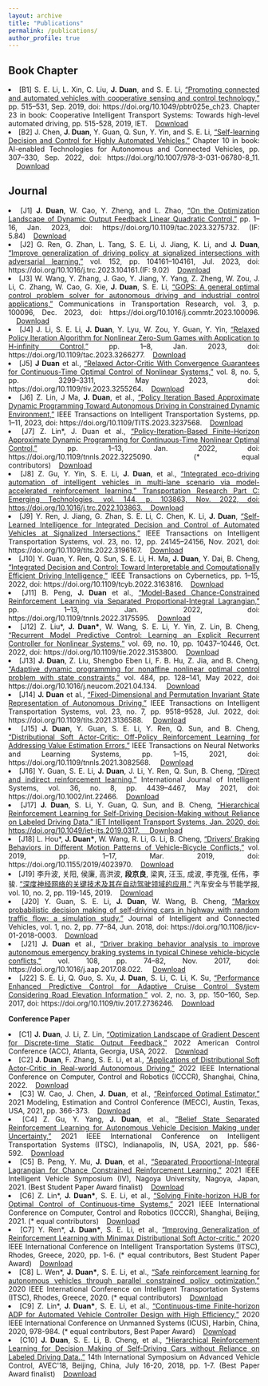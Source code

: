 ```yaml
---
layout: archive
title: "Publications"
permalink: /publications/
author_profile: true
---
```




## Book Chapter ##


<li style="text-align: justify;">[B1]	S. E. Li, L. Xin, C. Liu, <b>J. Duan</b>, and S. E. Li, <a href="https://digital-library.theiet.org/content/books/10.1049/pbtr025e_ch23">“Promoting connected and automated vehicles with cooperative sensing and control technology,”</a> pp. 515–531, Sep. 2019, doi: https://doi.org/10.1049/pbtr025e_ch23. Chapter 23 in book: Cooperative Intelligent Transport Systems: Towards high-level automated driving, pp. 515-528, 2019, IET.&nbsp;&nbsp;&nbsp;&nbsp;<a href="https://www.researchgate.net/profile/Shengbo-Li-2/publication/338188219_Promoting_connected_and_automated_vehicles_with_cooperative_sensing_and_control_technology/links/5e6dd389a6fdccf994ca20e3/Promoting-connected-and-automated-vehicles-with-cooperative-sensing-and-control-technology.pdf">Download</a></li>
<li style="text-align: justify;">[B2] J. Chen, <b>J. Duan</b>, Y. Guan, Q. Sun, Y. Yin, and S. E. Li,  <a href="https://digital-library.theiet.org/content/books/10.1049/pbtr025e_ch23">“Self-learning Decision and Control for Highly Automated Vehicles,”</a> Chapter 10 in book: AI-enabled Technologies for Autonomous and Connected Vehicles, pp. 307–330, Sep. 2022, doi: https://doi.org/10.1007/978-3-031-06780-8_11. ‌&nbsp;&nbsp;&nbsp;&nbsp;<a href="https://arxiv.org/pdf/2109.13132.pdf">Download</a></li>
									



## Journal ##



<li style="text-align: justify;">[J1]	<b>J. Duan</b>, W. Cao, Y. Zheng, and L. Zhao, <a href="https://ieeexplore.ieee.org/abstract/document/10124022">“On the Optimization Landscape of Dynamic Output Feedback Linear Quadratic Control,”</a> pp. 1–16, Jan. 2023, doi: https://doi.org/10.1109/tac.2023.3275732. (IF: 5.84)&nbsp;&nbsp;&nbsp;&nbsp;<a href="https://arxiv.org/pdf/2201.09598.pdf">Download</a></li>
<li style="text-align: justify;">[J2]	 G. Ren, G. Zhan, L. Tang, S. E. Li, J. Jiang, K. Li, and <b>J. Duan</b>, <a href="https://www.sciencedirect.com/science/article/abs/pii/S0968090X2300150X">“Improve generalization of driving policy at signalized intersections with adversarial learning,”</a> vol. 152, pp. 104161–104161, Jul. 2023, doi: https://doi.org/10.1016/j.trc.2023.104161.(IF: 9.02)&nbsp;&nbsp;&nbsp;&nbsp;<a href="https://arxiv.org/pdf/2204.04403.pdf">Download</a></li>
<li style="text-align: justify;">[J3]	W. Wang, Y. Zhang, J. Gao, Y. Jiang, Y. Yang, Z. Zheng, W. Zou, J. Li, C. Zhang, W. Cao, G. Xie, <b>J. Duan</b>, S. E. Li, <a href="https://www.sciencedirect.com/science/article/pii/S2772424723000070">“GOPS: A general optimal control problem solver for autonomous driving and industrial control applications,”</a> Communications in Transportation Research, vol. 3, p. 100096, Dec. 2023, doi: https://doi.org/10.1016/j.commtr.2023.100096. &nbsp;&nbsp;&nbsp;&nbsp;<a href="https://pdf.sciencedirectassets.com/780746/1-s2.0-S2772424722X00036/1-s2.0-S2772424723000070/main.pdf?X-Amz-Security-Token=IQoJb3JpZ2luX2VjEEMaCXVzLWVhc3QtMSJHMEUCIBIB022gdLvKkO59%2FvGF%2FInVjEYAiUx2Feq%2BLQDbzksoAiEAudXnJ6lFGy0d2coHHkTpAiwPlmsKA%2F8GnjtzY1PW3tEqvAUIvP%2F%2F%2F%2F%2F%2F%2F%2F%2F%2FARAFGgwwNTkwMDM1NDY4NjUiDKmJHJPbkFZqjHynRyqQBZCD1fa5bBhWPHLr7B%2BdF4xrBnTBFJIehweF7j1MWHozn%2BX2m19LnzQsUVTKD40CbfjZqvaFmXzOcmD4%2FIyN2J5BdCG%2BFmK1Be2iRl%2BdxZ3yVQcbFh%2FHCy%2BUHu8zkoP1saSnAAty5S
bx1NnI5zsRWH426L8bflXwjV1V23M8C%2Bqikd44FWWiJzU9QsFrwVrtDRQ9H1smWwrBl0u3DcCTo2EDjWMl26lacE2xBjN024MaiV4CkHj1fj2nW9pIQH0hr25%2F0oPtK8oNCSC6BSZ69jjV%2BJSQ%2BPuo65oYlXVBfSIImvFNPaBBoeant8lmeVX6Mj70B%2FJHSR%2Fnu67cbWlZM7%2BXQ%2BNcOxO7wM0LMKWdU6%2F98M1hjpLWchECz0STPnF1%2FQaFEdhgfZrU6NLVc4846a66kv6Qj198pv6NFV3FpzG9yI819ks4Ld837nR%2FmdDHznrFcxnGb1aIcboVCIamFh1YZ0aSwv3QCO%2B0t3SDDjKmwTJrtl5uy3mOKLEE%2BSHyHBILje1905pgE5MOr3PWIBaurVLcXcGOygNJqe1x1KucWfNG5CuMgXOe2n9xGpHh6B05EY28EPsB1WeOh8f4uVnG%2BFMyX3Y5RqDRr0tCjwmCA%2F2YeCpTolCIH0k%2F5uxSGxtj1JtlUNcpLhb2hOFsGMiIbX1qz8D910TQ7T37lt9HaDXofpzbO5qLN5orL5b2RSiZQtZMYeTrM9YlQgh7A0g3cbliiLNziNDQlA4q8kx9j34BHwCv%2FFwjCG5sslbH0%2FnPRAkqJ4Y%2FKWEgsR0Ol%2By5hw9pvPCKBeo08lKMri4aDRV66c11HSLNHCYKFIdekY5WzssN13sWDsIlHMD1Bu41137s%2FfWcHXgH0XOq0V1oMJvdtKUGOrEBSMH0jRg%2FL3f7RdwcFJcF1ty1O6Z87dleI34EhHSbxu%2BaeDTt81ucSSiFXZF2KJMM8azy%2BpCUeF6CyrsbhBULhW7HtALFHAPMbloLkMAT0Jv7bY25cP2amYoeFunZl97dkT4po%2F2N0SLaPeE4FDiTEqWbcXKSaC0R6UewthXuaUefJbZpi5LRKNvoCTr0RBFwo5vU1zhmquQEW8BRmMhiUPlgTSvhFsddInom1dqB6UMa&X-Amz-Algorithm=AWS4-HMAC-SHA256&X-Amz-Date=20230711T114324Z&X-Amz-SignedHeaders=host&X-Amz-Expires=300&X-Amz-Credential=ASIAQ3PHCVTYTBQ5ZYLX%2F20230711%2Fus-east-1%2Fs3%2Faws4_request&X-Amz-Signature=7506117754a42716a41239af4d3494e1ebc11f6281260fe7a19d497f972644ec&hash=5d5fb4e40959e2485e3facfad4e0757d95c3704b9171d46baad484caf3f2ea49&host=68042c943591013ac2b2430a89b270f6af2c76d8dfd086a07176afe7c76c2c61&pii=S2772424723000070&tid=spdf-f6c88a60-c1aa-41e3-a0ee-eac2df8c222b&sid=9b02029c76c1d94e1a58db0-fd6992332754gxrqa&type=client&tsoh=d3d3LnNjaWVuY2VkaXJlY3QuY29t&ua=0c125101505e025d0253&rr=7e50c9e17b06af2e&cc=jp">Download</a></li>
<li style="text-align: justify;">[J4]	J. Li, S. E. Li, <b>J. Duan</b>, Y. Lyu, W. Zou, Y. Guan, Y. Yin, <a href="https://ieeexplore.ieee.org/abstract/document/10098871">“Relaxed Policy Iteration Algorithm for Nonlinear Zero-Sum Games with Application to H-infinity Control,”</a> pp. 1–8, Jan. 2023, doi: https://doi.org/10.1109/tac.2023.3266277.&nbsp;&nbsp;&nbsp;&nbsp;<a href="https://ieeexplore.ieee.org/stamp/stamp.jsp?tp=&arnumber=10098871">Download</a></li>
<li style="text-align: justify;">[J5]	<b>J Duan</b> et al., <a href="https://ieeexplore.ieee.org/abstract/document/10065554">“Relaxed Actor-Critic With Convergence Guarantees for Continuous-Time Optimal Control of Nonlinear Systems,”</a> vol. 8, no. 5, pp. 3299–3311, May 2023, doi: https://doi.org/10.1109/tiv.2023.3255264.&nbsp;&nbsp;&nbsp;&nbsp;<a href="https://www.researchgate.net/profile/Shengbo-Li-2/publication/369151071_Relaxed_Actor-Critic_with_Convergence_Guarantees_for_Continuous-Time_Optimal_Control_of_Nonlinear_Systems/links/646c522427938813482e0dee/Relaxed-Actor-Critic-With-Convergence-Guarantees-for-Continuous-Time-Optimal-Control-of-Nonlinear-Systems.pdf">Download</a></li>
<li style="text-align: justify;">[J6]	Z. Lin, J Ma, <b>J. Duan</b>, et al., <a href="https://ieeexplore.ieee.org/abstract/document/10026660">“Policy Iteration Based Approximate Dynamic Programming Toward Autonomous Driving in Constrained Dynamic Environment,”</a> IEEE Transactions on Intelligent Transportation Systems, pp. 1–11, 2023, doi: https://doi.org/10.1109/TITS.2023.3237568.&nbsp;&nbsp;&nbsp;&nbsp;<a href="https://www.researchgate.net/profile/Shengbo-Li-2/publication/366046103_Policy-Iteration-Based_Finite-Horizon_Approximate_Dynamic_Programming_for_Continuous-Time_Nonlinear_Optimal_Control/links/64098078574950594578c313/Policy-Iteration-Based-Finite-Horizon-Approximate-Dynamic-Programming-for-Continuous-Time-Nonlinear-Optimal-Control.pdf">Download</a></li>
<li style="text-align: justify;">[J7]	Z. Lin*, J. Duan et al., <a href="https://ieeexplore.ieee.org/abstract/document/9970403">“Policy-Iteration-Based Finite-Horizon Approximate Dynamic Programming for Continuous-Time Nonlinear Optimal Control,”</a> pp. 1–13, Jan. 2022, doi: https://doi.org/10.1109/tnnls.2022.3225090. (* equal contributors)&nbsp;&nbsp;&nbsp;&nbsp;<a href="https://www.researchgate.net/profile/Shengbo-Li-2/publication/367457315_Policy_Iteration_Based_Approximate_Dynamic_Programming_Toward_Autonomous_Driving_in_Constrained_Dynamic_Environment/links/64097ea90d98a97717ee8c8f/Policy-Iteration-Based-Approximate-Dynamic-Programming-Toward-Autonomous-Driving-in-Constrained-Dynamic-Environment.pdf?origin=publicationDetail&_sg%5B0%5D=MCS_r9MUMNYLOYCiH_Srn60UFiiITf-6nusje89grBkue-ZsRNjnWwwIcxQMZbq5IRsTqtX2cbHkTKbYXsAwuw.XSkmphlgZbyeaOUj0E7DoAMgs-kBVqd8dh83ulaKWYmtxGFPNgRxn375EML0Vj7k76JrAMQPcpelFzAd_xLuzA&_sg%5B1%5D=85q1tp6hSDVfbdvLC953DDaH1ONLkYaIxeadAGeL2Rpt_LJ7nXGJlaoaWWGydWVbW79I-sqxE_jpWYuWT70r7X8KRRejlr8nZlzZKp8WgVdx.XSkmphlgZbyeaOUj0E7DoAMgs-kBVqd8dh83ulaKWYmtxGFPNgRxn375EML0Vj7k76JrAMQPcpelFzAd_xLuzA&_iepl=&_rtd=eyJjb250ZW50SW50ZW50IjoibWFpbkl0ZW0ifQ%3D%3D">Download</a></li>
<li style="text-align: justify;">[J8]	Z. Gu, Y. Yin, S. E. Li, <b>J. Duan</b>, et al., <a href="https://www.sciencedirect.com/science/article/pii/S0968090X22002790">“Integrated eco-driving automation of intelligent vehicles in multi-lane scenario via model-accelerated reinforcement learning,” Transportation Research Part C: Emerging Technologies, vol. 144, p. 103863, Nov. 2022, doi: https://doi.org/10.1016/j.trc.2022.103863.&nbsp;&nbsp;&nbsp;&nbsp;<a href="https://pdf.sciencedirectassets.com/271729/1-s2.0-S0968090X22X00107/1-s2.0-S0968090X22002790/main.pdf?X-Amz-Security-Token=IQoJb3JpZ2luX2VjEM7%2F%2F%2F%2F%2F%2F%2F%2F%2F%2FwEaCXVzLWVhc3QtMSJGMEQCICV%2FzIMeE8AtqbDMb2OyJFfEApUS2dWLwyMd0QT5a4s2AiBGtd%2Frcw6oQsoNUqghjVbyeVeKnIZ6wvlfeuxD%2FSif2SqyBQhXEAUaDDA1OTAwMzU0Njg2NSIMpxlE%2Bni8M4TMis8%2BKo8FozvQjruactCbCqiLUaB1n%2FQwk3RS0V06EnuobppikPhFSE6z6ZlROprrmOrcfrw6g9qhjrqQAZuPQvFrmFKAk%2BS4nQBwT6CeCss%2BSaw%2FtHdQYFuKhGdA%2BgO7GvvpIg6faS7kFdHVi2E1L8Ecg3lOCe4C8h6W%2B7l%2BRu1kk1amMj0wpxaJyzGs1hyAjJYQu5ayPKAYQKHisca%2BM0S4MNuheZRatowowniMBrEESNMi%2B962rv%2F2yLryYCyGgzmCzuTlePvWDz%2FV4N2LrCUSxpkzOA6XIKZOKsoQw610%2FR%2FizW35ncInMyccSL0M2DKykKp%2FcdgQ%2BQ8SbqsCbqER%2F2raxysNnQ4DjP2vTHLELprWRxQ9R0Xp910ppf6PL0eM1V48EkzBPCds0YG4wVtq0DkSwklIIq7Y6Pt739yT7Jp6IVFoI3NHKppT7Bpwz2Kw3tDCkrEJ61QFzI%2FKDtuKZG83mVk1sxWtTJlwfX%2FbzoRnKJGaylG3cXDMJ%2F4nS0hg7mCWN7333Z2qQTBb%2FF3K0QpayAlixv2ZLLj4AGBmCGE%2FfUaYefmFTtShYRtSxxVL8OMSbiPZ%2BYbBwhv9zoAZOqO%2BjJ8XlQzDtLl6ldPc5kdtWF1zSYZObRYlAbgw9XZNb7wsQoOOP8vpusXXpxL7Si%2BW72pN%2F%2BFpcs1bwcwAOmecSt3gBOPOZJbzVcb%2FI8rwNgGN4v%2BG1dHjdmZcehY2reaBpd6DRvz0WOaWCVHxQIndu0U%2FLC4PtJHybMgDwBGdOnuFUIApSIMKG%2BCiMxHdMzfkMVEPAVt1RNR4TUUsa42DuEtUno0QxxpOp5oHNHP4WPIpAexG6XGsC0Jn4NPYA2c9RUq6VRRc0fJktlpgJdtO6DC4rNOlBjqyAcQkpKAyWbg3J6s5rAxy%2FIhy3Kct8gYBC3883FCdmsGyA788povi%2Fkcc%2FGhXPeYXseDLNwwA%2FM7JRrUimA4a%2B4C0ci7OhvIgyyIWzf4GXOxmHVbmUSIXeobTyZk6RYpMgFAmXwuKqBMi%2Fr6c3L4uh6xqYgqKCidTAE3VLB2SzyiH9jKzgZsxS0AJnYtfIBP3Hre2vQjl3mw8MK8p491sVjz%2FsLeGYoJPz0QV1yc6NqDMmLw%3D&X-Amz-Algorithm=AWS4-HMAC-SHA256&X-Amz-Date=20230717T065653Z&X-Amz-SignedHeaders=host&X-Amz-Expires=300&X-Amz-Credential=ASIAQ3PHCVTY2665YPAJ%2F20230717%2Fus-east-1%2Fs3%2Faws4_request&X-Amz-Signature=75657638f0ff59482281c37bd154f6f326beccf2b7149ac68ee6f63edba5b66c&hash=e843dea843d79af69a4b63f0be299cd7af38cdee3063f9f182dd24573edcf422&host=68042c943591013ac2b2430a89b270f6af2c76d8dfd086a07176afe7c76c2c61&pii=S0968090X22002790&tid=spdf-e50774e3-f427-417a-97ca-85ea20781dba&sid=63f243da395ae543e5099754b62c6bee5837gxrqa&type=client&tsoh=d3d3LnNjaWVuY2VkaXJlY3QuY29t&ua=0608520a5c525853575b&rr=7e809669bd4a0987&cc=cn">Download</a></li>
<li style="text-align: justify;">[J9]	Y. Ren, J. Jiang, G. Zhan, S. E. Li, C. Chen, K. Li, <b>J. Duan</b>, <a href ="https://ieeexplore.ieee.org/abstract/document/9857655">“Self-Learned Intelligence for Integrated Decision and Control of Automated Vehicles at Signalized Intersections,”</a> IEEE Transactions on Intelligent Transportation Systems, vol. 23, no. 12, pp. 24145–24156, Nov. 2021, doi: https://doi.org/10.1109/tits.2022.3196167.&nbsp;&nbsp;&nbsp;&nbsp;<a href="https://arxiv.org/pdf/2110.12359.pdf">Download</a></li>
<li style="text-align: justify;">[J10]	Y. Guan, Y. Ren, Q. Sun, S. E. Li, H. Ma, <b>J. Duan</b>, Y. Dai, B. Cheng, <a href="https://ieeexplore.ieee.org/abstract/document/9760270">“Integrated Decision and Control: Toward Interpretable and Computationally Efficient Driving Intelligence,”</a> IEEE Transactions on Cybernetics, pp. 1–15, 2022, doi: https://doi.org/10.1109/tcyb.2022.3163816.&nbsp;&nbsp;&nbsp;&nbsp;<a href="https://ieeexplore.ieee.org/stamp/stamp.jsp?tp=&arnumber=9760270">Download</a></li>
<li style="text-align: justify;">[J11]	B. Peng, <b>J. Duan</b> et al., <a href="https://ieeexplore.ieee.org/abstract/document/9785377">“Model-Based Chance-Constrained Reinforcement Learning via Separated Proportional-Integral Lagrangian,”</a> pp. 1–13, Jan. 2022, doi: https://doi.org/10.1109/tnnls.2022.3175595.&nbsp;&nbsp;&nbsp;&nbsp;<a href="https://arxiv.org/pdf/2108.11623.pdf">Download</a></li>
<li style="text-align: justify;">[J12]	Z. Liu*, <b>J. Duan*</b>, W. Wang, S. E. Li, Y. Yin, Z. Lin, B. Cheng, <a href="https://ieeexplore.ieee.org/abstract/document/9724145">“Recurrent Model Predictive Control: Learning an Explicit Recurrent Controller for Nonlinear Systems,”</a> vol. 69, no. 10, pp. 10437–10446, Oct. 2022, doi: https://doi.org/10.1109/tie.2022.3153800.&nbsp;&nbsp;&nbsp;&nbsp;<a href="https://arxiv.org/pdf/2102.10289.pdf">Download</a></li>
<li style="text-align: justify;">[J13]	<b>J. Duan</b>, Z. Liu, Shengbo Eben Li, F. B. Hu, Z. Jia, and B. Cheng, <a href ="https://www.sciencedirect.com/science/article/pii/S0925231221015848">“Adaptive dynamic programming for nonaffine nonlinear optimal control problem with state constraints,”</a> vol. 484, pp. 128–141, May 2022, doi: https://doi.org/10.1016/j.neucom.2021.04.134.
‌&nbsp;&nbsp;&nbsp;&nbsp;<a href="https://arxiv.org/pdf/1911.11397.pdf">Download</a></li>
<li style="text-align: justify;">[J14]	<b>J. Duan</b> et al., <a href ="https://ieeexplore.ieee.org/abstract/document/9662668">“Fixed-Dimensional and Permutation Invariant State Representation of Autonomous Driving,”</a> IEEE Transactions on Intelligent Transportation Systems, vol. 23, no. 7, pp. 9518–9528, Jul. 2022, doi: https://doi.org/10.1109/tits.2021.3136588.
‌&nbsp;&nbsp;&nbsp;&nbsp;<a href="https://arxiv.org/pdf/2105.11299.pdf">Download</a></li>
<li style="text-align: justify;">[J15]	<b>J. Duan</b>, Y. Guan, S. E. Li, Y. Ren, Q. Sun, and B. Cheng, <a href="https://ieeexplore.ieee.org/abstract/document/9448360">“Distributional Soft Actor-Critic: Off-Policy Reinforcement Learning for Addressing Value Estimation Errors,”</a> IEEE Transactions on Neural Networks and Learning Systems, pp. 1–15, 2021, doi: https://doi.org/10.1109/tnnls.2021.3082568.
‌&nbsp;&nbsp;&nbsp;&nbsp;<a href="https://arxiv.org/pdf/2001.02811.pdf">Download</a></li>
<li style="text-align: justify;">[J16]	Y. Guan, S. E. Li, <b>J. Duan</b>, J. Li, Y. Ren, Q. Sun, B. Cheng, <a href="https://onlinelibrary.wiley.com/doi/full/10.1002/int.22466">“Direct and indirect reinforcement learning,”</a> International Journal of Intelligent Systems, vol. 36, no. 8, pp. 4439–4467, May 2021, doi: https://doi.org/10.1002/int.22466.&nbsp;&nbsp;&nbsp;&nbsp;<a href="https://arxiv.org/pdf/1912.10600.pdf">Download</a></li>
<li style="text-align: justify;">[J17]	<b>J. Duan</b>, S. Li, Y. Guan, Q. Sun, and B. Cheng, <a href="https://ietresearch.onlinelibrary.wiley.com/doi/full/10.1049/iet-its.2019.0317">“Hierarchical Reinforcement Learning for Self-Driving Decision-Making without Reliance on Labeled Driving Data,” IET Intelligent Transport Systems, Jan. 2020, doi: https://doi.org/10.1049/iet-its.2019.0317.
‌&nbsp;&nbsp;&nbsp;&nbsp;<a href="https://ietresearch.onlinelibrary.wiley.com/doi/pdfdirect/10.1049/iet-its.2019.0317">Download</a></li>
<li style="text-align: justify;">[J18]	L. Hou*, <b>J. Duan*</b>, W. Wang, R. Li, G. Li, B. Cheng, <a href="https://www.hindawi.com/journals/jat/2019/4023970/">“Drivers’ Braking Behaviors in Different Motion Patterns of Vehicle-Bicycle Conflicts,”</a> vol. 2019, pp. 1–17, Mar. 2019, doi: https://doi.org/10.1155/2019/4023970.&nbsp;&nbsp;&nbsp;&nbsp;<a href="https://downloads.hindawi.com/journals/jat/2019/4023970.pdf?_gl=1*akjph0*_ga*MjIyMzU4MzczLjE2ODk1NzczMzc.*_ga_NF5QFMJT5V*MTY4OTU3NzMzNi4xLjEuMTY4OTU3NzM0Mi41NC4wLjA.&_ga=2.233891485.2025801242.1689577337-222358373.1689577337">Download</a></li>
<li style="text-align: justify;">[J19]	李升波, 关阳, 侯廉, 高洪波, <b>段京良</b>, 梁爽, 汪玉, 成波, 李克强, 任伟，李骏. <a href="https://www.researchgate.net/publication/334733304_shendushenjingwangluodeguanjianjishujiqizaizidongjiashilingyudeyingyong
">“深度神经网络的关键技术及其在自动驾驶领域的应用,”</a>  汽车安全与节能学报, vol. 10, no. 2, pp. 119-145, 2019.&nbsp;&nbsp;&nbsp;&nbsp;<a href="https://www.researchgate.net/profile/Shengbo-Li-2/publication/334733304_shendushenjingwangluodeguanjianjishujiqizaizidongjiashilingyudeyingyong/links/5d3e372792851cd0468f9c76/shendushenjingwangluodeguanjianjishujiqizaizidongjiashilingyudeyingyong.pdf?origin=publicationDetail&_sg%5B0%5D=LGoJ7TA_pgpGFCBnqsB9XKTcTpgTklh2L3D21Gq3HlobpOXwfSZ2OXUN-GVvk5GjwaX0vYavhbWfQ-5nfO-TIw.U5_STQFs6Rdz5f74Y7w7ahrZ46-I9vtfTYqQRlqGBaW-rjwmHYeeu6nl82s8mhAKZ2m8J99lPkxg8eP0PtVngQ&_sg%5B1%5D=aVR3qiCJK7FVa_N8EMxYkyBFvWwnv-BVYDOkYZ8dXeSRtMnuYDNTpoqmzEhoWEizsnl3Ah5mBB2s9RLO_1L-HI-z6lEXFbeM5R_4I3NOuRqZ.U5_STQFs6Rdz5f74Y7w7ahrZ46-I9vtfTYqQRlqGBaW-rjwmHYeeu6nl82s8mhAKZ2m8J99lPkxg8eP0PtVngQ&_iepl=&_rtd=eyJjb250ZW50SW50ZW50IjoibWFpbkl0ZW0ifQ%3D%3D">Download</a></li>
<li style="text-align: justify;">[J20]	Y. Guan, S. E. Li, <b>J. Duan</b>, W. Wang, B. Cheng, <a href="https://ieeexplore.ieee.org/abstract/document/9996447">“Markov probabilistic decision making of self-driving cars in highway with random traffic flow: a simulation study,”</a> Journal of Intelligent and Connected Vehicles, vol. 1, no. 2, pp. 77–84, Jun. 2018, doi: https://doi.org/10.1108/jicv-01-2018-0003.&nbsp;&nbsp;&nbsp;&nbsp;<a href="https://ieeexplore.ieee.org/stamp/stamp.jsp?arnumber=9996447">Download</a></li>
<li style="text-align: justify;">[J21]	<b>J. Duan</b> et al., <a href="https://www.sciencedirect.com/science/article/pii/S0001457517303019">“Driver braking behavior analysis to improve autonomous emergency braking systems in typical Chinese vehicle-bicycle conflicts,”</a> vol. 108, pp. 74–82, Nov. 2017, doi: https://doi.org/10.1016/j.aap.2017.08.022.
‌&nbsp;&nbsp;&nbsp;&nbsp;<a href="https://pdf.sciencedirectassets.com/271664/1-s2.0-S0001457517X00110/1-s2.0-S0001457517303019/main.pdf?X-Amz-Security-Token=IQoJb3JpZ2luX2VjEM%2F%2F%2F%2F%2F%2F%2F%2F%2F%2F%2FwEaCXVzLWVhc3QtMSJHMEUCIQDYg4BCIPXNAnG69kCQ4WdwxT7B4THkgPrQuHl8xajiagIgM0u4GUghZYo3RZcwc3Rx9OAJWkwukvg8NSm19ilIOocqsgUIWBAFGgwwNTkwMDM1NDY4NjUiDIw9KoGxWZuPGEYjzSqPBZBXZBMMBfLwXaCxih%2Fv4rYUhKqFn2aHnJbw0AU5c26wXTAOrB3MuGsOF4OfqxdHdjkXb4cy5aazUS4Ey5%2BMfEWxh93ocG7Jx0U%2FZpyAav7%2B1FV1g2zwjHq6OH0eh0ng4MEc2YolaCdrpbeQzpZJfwy4cghy9c7pQl%2FMz1JTJp8rgoYfeHz0NXfmnpNeRmpoKni%2FORMuRnsJKaEoK%2FeRK%2BtNA2QDgeSmP0DKlnqmjJD1PNV%2FIHxdoT9Tr2LlygIaOpRNfvw1cmvY4WrT533yoxbDojujZDQylj71%2Bb3VBUZlPzIpnyCTm7KyA7lLenlvOEMALChfiq8KetXU1Qhud6xpNAyOX5pB52gQ7XwcxHMz23ZU%2F%2FzIvklmJA5W%2B6I948Pvwb1lmNBve90UNQnuwQINXONN%2FET3lk5jitDa8BjhP9Hb6aFxTFtOguqzD8AVUQ%2Fz0xZRFgShQpGEtN9uhKxBLx0US0y6LgPPEZQq88ZC%2F%2BKfbY4JhfylMj3ruPbeV1Y%2BQIpKq%2FSmSH9ChK7rykmi3xUdyhJ5tpQ70WCO9piH4fNLrMBakCrv7vfucNcHk6I9iFEnBJEybJ5V%2Fg17v6Zod%2FYXW%2FeRbyC2FeM2w%2FQfz4xVWwi%2Ftqn55pMnaPjWfZM92pLhaLOv1gcbeNQsaIc9CibfvX8%2FW1iMGdYyFTV2L%2F5b6LNFlMUool3pCcq2nSWrBeWzZf8A2%2Bx9tgcGNiGMYnDbBdsY5NRB9ptRg9Mr2tDA6XvQzww1tOMEeCwZiQZdEgYL7fy%2BCt6RtxSgOWYm8zjGERZp5kJs0hFfqHnW9MFjDHeqVwpsy2O21tttjZ%2B7OV8n%2FGh2oBgbXN6YNoJB%2FgGRCsTkTmKVgOMniXwwpcPTpQY6sQHvK2Xi2ifeSA0A6JC471yBLlPkBer50%2BbpfP1Hi6LEUcRqF3ozcMWgKSgB%2FrG20S%2Bwh6uFg%2FNcSX2hX5Lqr%2BYQOTgJwHB7RpJ%2B57rduTFe08qCzZHZq%2F2G9d%2BV0waSNB58xRJjUnpywC%2B7A2jVEj01iL8Z9atRdnEoKfVDYAx9phJhitvGGd5d67V9pBi2dqPYgOWGvx%2BL%2BIo38yOcIXhlYBNZXAbzUMADS7JYK%2FdPZLw%3D&X-Amz-Algorithm=AWS4-HMAC-SHA256&X-Amz-Date=20230717T070515Z&X-Amz-SignedHeaders=host&X-Amz-Expires=300&X-Amz-Credential=ASIAQ3PHCVTYXSAIRKSF%2F20230717%2Fus-east-1%2Fs3%2Faws4_request&X-Amz-Signature=52be6e2f1eede6c0f1b58e69c059956f185513839a7d436a97474a996fdcfff8&hash=10a08407812c72508fbde29e11bf9b79b90fdabb9168913d15a34a5cd23a48c5&host=68042c943591013ac2b2430a89b270f6af2c76d8dfd086a07176afe7c76c2c61&pii=S0001457517303019&tid=spdf-71301dd0-93fb-4069-970e-044a6ecd48f0&sid=63f243da395ae543e5099754b62c6bee5837gxrqa&type=client&tsoh=d3d3LnNjaWVuY2VkaXJlY3QuY29t&ua=0608520a5c5200570006&rr=7e80a2ad9e3604f7&cc=cn">Download</a></li>
<li style="text-align: justify;">[J22]	S. E. Li, Q. Guo, S. Xu, <b>J. Duan</b>, S. Li, C. Li, K. Su, <a href="https://ieeexplore.ieee.org/abstract/document/8002647">“Performance Enhanced Predictive Control for Adaptive Cruise Control System Considering Road Elevation Information,”</a> vol. 2, no. 3, pp. 150–160, Sep. 2017, doi: https://doi.org/10.1109/tiv.2017.2736246.&nbsp;&nbsp;&nbsp;&nbsp;<a href="https://www.researchgate.net/profile/Shengbo-Li-2/publication/318914933_Performance_Enhanced_Predictive_Control_for_Adaptive_Cruise_Control_System_Considering_Road_Elevation_Information/links/5990efa2a6fdcc10d8114dc7/Performance-Enhanced-Predictive-Control-for-Adaptive-Cruise-Control-System-Considering-Road-Elevation-Information.pdf?_sg%5B0%5D=started_experiment_milestone&origin=journalDetail">Download</a></li>











<b>Conference Paper</b>


<li style="text-align: justify;">[C1] <b>J. Duan</b>, J. Li, Z. Lin, <a href="https://ieeexplore.ieee.org/abstract/document/9867384">“Optimization Landscape of Gradient Descent for Discrete-time Static Output Feedback,”</a> 2022 American Control Conference (ACC), Atlanta, Georgia, USA, 2022.&nbsp;&nbsp;&nbsp;&nbsp;<a href="https://arxiv.org/pdf/2109.13132.pdf">Download</a></li>
<li style="text-align: justify;">[C2] <b>J. Duan</b>, F. Zhang, S. E. Li, et al., <a href="https://ieeexplore.ieee.org/abstract/document/9790288">“Applications of Distributional Soft Actor-Critic in Real-world Autonomous Driving,”</a> 2022 IEEE International Conference on Computer, Control and Robotics (ICCCR), Shanghai, China, 2022.&nbsp;&nbsp;&nbsp;&nbsp;<a href="https://www.researchgate.net/profile/Fawang-Zhang-4/publication/361314225_Applications_of_Distributional_Soft_Actor-Critic_in_Real-world_Autonomous_Driving/links/62c7930f00d0b451103f08c4/Applications-of-Distributional-Soft-Actor-Critic-in-Real-world-Autonomous-Driving.pdf?origin=publicationDetail&_sg%5B0%5D=ONC8iH1xUN9ZVlGSu0aKm60nrb4u_1fVOZYsHaaxmeBSvYXo2bGQi-x0a2GvVsbw2byLca4pTy-WoMHyOPCkng.P5RnPtdV6MROjjiZl_rBssBbe3jq0JhLPjGM984JjW5zauE2rGkmiaQxy54MWFjaFBy8mEIma3gtMyW3p_j2hA&_sg%5B1%5D=IwItHZ0fr7vui66pVpFU51hAjwLei5IV6ArK7phLVvHYBA9elwwPMi3M_yeNih14YvTwlkGHEy8P5FVIZHBTZTVGqBNnlMqNqMFScZomAmzG.P5RnPtdV6MROjjiZl_rBssBbe3jq0JhLPjGM984JjW5zauE2rGkmiaQxy54MWFjaFBy8mEIma3gtMyW3p_j2hA&_iepl=&_rtd=eyJjb250ZW50SW50ZW50IjoibWFpbkl0ZW0ifQ%3D%3D">Download</a></li>
<li style="text-align: justify;">[C3] W. Cao, J. Chen, <b>J. Duan</b>, et al., <a href="https://www.sciencedirect.com/science/article/pii/S240589632102245X">“Reinforced Optimal Estimator,”</a> 2021 Modeling, Estimation and Control Conference (MECC), Austin, Texas, USA, 2021, pp. 366-373.&nbsp;&nbsp;&nbsp;&nbsp;<a href="http://people.iiis.tsinghua.edu.cn/~jychen/publication/2021/mecc2021wenhan/MECC2021Wenhan.pdf">Download</a></li>
<li style="text-align: justify;">[C4] Z. Gu, Y. Yang, <b>J. Duan</b>, et al., <a href="https://ieeexplore.ieee.org/abstract/document/9564576">“Belief State Separated Reinforcement Learning for Autonomous Vehicle Decision Making under Uncertainty,”</a> 2021 IEEE International Conference on Intelligent Transportation Systems (ITSC), Indianapolis, IN, USA, 2021, pp. 586-592.&nbsp;&nbsp;&nbsp;&nbsp;<a href="http://idlabweb.oss-cn-beijing.aliyuncs.com/a231dafd2420ebca8f7f2c5ca9a54c3c.pdf">Download</a></li>
<li style="text-align: justify;">[C5] B. Peng, Y. Mu, <b>J. Duan</b>, et al., <a href="https://ieeexplore.ieee.org/abstract/document/9575205">“Separated Proportional-Integral Lagrangian for Chance Constrained Reinforcement Learning,”</a> 2021 IEEE Intelligent Vehicle Symposium (IV), Nagoya University, Nagoya, Japan, 2021. (Best Student Paper Award finalist)&nbsp;&nbsp;&nbsp;&nbsp;<a href="https://arxiv.org/pdf/2102.08539.pdf">Download</a></li>
<li style="text-align: justify;">[C6] Z. Lin*, <b>J. Duan*</b>, S. E. Li, et al., <a href="https://ieeexplore.ieee.org/abstract/document/9349412">“Solving Finite-horizon HJB for Optimal Control of Continuous-time Systems,”</a> 2021 IEEE International Conference on Computer, Control and Robotics (ICCCR), Shanghai, Beijing, 2021. (* equal contributors)&nbsp;&nbsp;&nbsp;&nbsp;<a href="https://www.researchgate.net/profile/Shengbo-Li-2/publication/349284632_Solving_Finite-Horizon_HJB_for_Optimal_Control_of_Continuous-Time_Systems/links/64098166574950594578c342/Solving-Finite-Horizon-HJB-for-Optimal-Control-of-Continuous-Time-Systems.pdf">Download</a></li>
<li style="text-align: justify;">[C7] Y. Ren*, <b>J. Duan*</b>, S. E. Li, et al., <a href="https://ieeexplore.ieee.org/abstract/document/9294300">“Improving Generalization of Reinforcement Learning with Minimax Distributional Soft Actor-critic,”</a> 2020 IEEE International Conference on Intelligent Transportation Systems (ITSC), Rhodes, Greece, 2020, pp. 1-6. (* equal contributors, Best Student Paper Award)&nbsp;&nbsp;&nbsp;&nbsp;<a href="https://arxiv.org/pdf/2002.05502.pdf">Download</a></li>
<li style="text-align: justify;">[C8] L. Wen*, <b>J. Duan*</b>, S. E. Li, et al., <a href="https://ieeexplore.ieee.org/abstract/document/9294262">
“Safe reinforcement learning for autonomous vehicles through parallel constrained policy optimization,”</a> 2020 IEEE International Conference on Intelligent Transportation Systems (ITSC), Rhodes, Greece, 2020. (* equal contributors)&nbsp;&nbsp;&nbsp;&nbsp;<a href="https://arxiv.org/pdf/2003.01303.pdf">Download</a></li>
<li style="text-align: justify;">[C9] Z. Lin*, <b>J. Duan*</b>, S. E. Li, et al., <a href="https://ieeexplore.ieee.org/abstract/document/9274944">“Continuous-time Finite-horizon ADP for Automated Vehicle Controller Design with High Efficiency,”</a> 2020 IEEE International Conference on Unmanned Systems (ICUS), Harbin, China, 2020, 978-984. (* equal contributors, Best Paper Award)&nbsp;&nbsp;&nbsp;&nbsp;<a href="https://arxiv.org/pdf/2007.02070.pdf">Download</a></li>
<li style="text-align: justify;">[C10] <b>J. Duan</b>, S. E. Li, B. Cheng, et al., <a href="https://ietresearch.onlinelibrary.wiley.com/doi/10.1049/iet-its.2019.0317">“Hierarchical Reinforcement Learning for Decision Making of Self-Driving Cars without Reliance on Labeled Driving Data.,”</a> 14th International Symposium on Advanced Vehicle Control, AVEC'18, Beijing, China, July 16-20, 2018, pp. 1-7. (Best Paper Award finalist)&nbsp;&nbsp;&nbsp;&nbsp;<a href="https://arxiv.org/pdf/2001.09816.pdf">Download</a></li>

